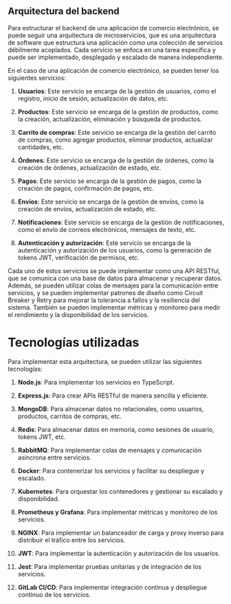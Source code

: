 

## Arquitectura del backend


Para estructurar el backend de una aplicación de comercio electrónico, se puede seguir una arquitectura de microservicios, que es una arquitectura de software que estructura una aplicación como una colección de servicios débilmente acoplados. Cada servicio se enfoca en una tarea específica y puede ser implementado, desplegado y escalado de manera independiente.

En el caso de una aplicación de comercio electrónico, se pueden tener los siguientes servicios:

1. **Usuarios**: Este servicio se encarga de la gestión de usuarios, como el registro, inicio de sesión, actualización de datos, etc.

2. **Productos**: Este servicio se encarga de la gestión de productos, como la creación, actualización, eliminación y búsqueda de productos.

3. **Carrito de compras**: Este servicio se encarga de la gestión del carrito de compras, como agregar productos, eliminar productos, actualizar cantidades, etc.

4. **Órdenes**: Este servicio se encarga de la gestión de órdenes, como la creación de órdenes, actualización de estado, etc.

5. **Pagos**: Este servicio se encarga de la gestión de pagos, como la creación de pagos, confirmación de pagos, etc.

6. **Envíos**: Este servicio se encarga de la gestión de envíos, como la creación de envíos, actualización de estado, etc.

7. **Notificaciones**: Este servicio se encarga de la gestión de notificaciones, como el envío de correos electrónicos, mensajes de texto, etc.

8. **Autenticación y autorización**: Este servicio se encarga de la autenticación y autorización de los usuarios, como la generación de tokens JWT, verificación de permisos, etc.

Cada uno de estos servicios se puede implementar como una API RESTful, que se comunica con una base de datos para almacenar y recuperar datos. Además, se pueden utilizar colas de mensajes para la comunicación entre servicios, y se pueden implementar patrones de diseño como Circuit Breaker y Retry para mejorar la tolerancia a fallos y la resiliencia del sistema. También se pueden implementar métricas y monitoreo para medir el rendimiento y la disponibilidad de los servicios.

 

# Tecnologías utilizadas

Para implementar esta arquitectura, se pueden utilizar las siguientes tecnologías:

1. **Node.js**: Para implementar los servicios en TypeScript.

2. **Express.js**: Para crear APIs RESTful de manera sencilla y eficiente.

3. **MongoDB**: Para almacenar datos no relacionales, como usuarios, productos, carritos de compras, etc.

4. **Redis**: Para almacenar datos en memoria, como sesiones de usuario, tokens JWT, etc.

5. **RabbitMQ**: Para implementar colas de mensajes y comunicación asíncrona entre servicios.

6. **Docker**: Para contenerizar los servicios y facilitar su despliegue y escalado.

7. **Kubernetes**: Para orquestar los contenedores y gestionar su escalado y disponibilidad.

8. **Prometheus y Grafana**: Para implementar métricas y monitoreo de los servicios.

9. **NGINX**: Para implementar un balanceador de carga y proxy inverso para distribuir el tráfico entre los servicios.

10. **JWT**: Para implementar la autenticación y autorización de los usuarios.

11. **Jest**: Para implementar pruebas unitarias y de integración de los servicios.

12. **GitLab CI/CD**: Para implementar integración continua y despliegue continuo de los servicios.










